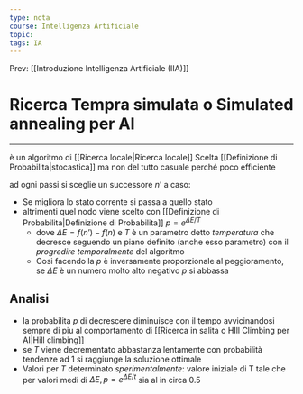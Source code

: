 ```yaml
---
type: nota
course: Intelligenza Artificiale
topic: 
tags: IA
---
```


Prev: [[Introduzione Intelligenza Artificiale (IIA)]]

# Ricerca Tempra simulata o Simulated annealing per AI
---
è un algoritmo di [[Ricerca locale|Ricerca locale]] Scelta [[Definizione di Probabilita|stocastica]] ma non del tutto casuale perché poco efficiente


ad ogni passi si sceglie un successore $n’$ a caso:
- Se migliora lo stato corrente si passa a quello stato
- altrimenti quel nodo viene scelto con [[Definizione di Probabilita|Definizione di Probabilita]] $p = e^{\Delta E/T}$
	- dove $\Delta E = f(n’)-f(n)$ e $T$ è un parametro detto _temperatura_ che decresce seguendo un piano definito (anche esso parametro) con il _progredire temporalmente_  del algoritmo
	- Cosi facendo la $p$ è inversamente proporzionale al peggioramento, se $\Delta E$ è un numero molto alto negativo $p$ si abbassa



## Analisi
- la probabilita  $p$ di decrescere diminuisce con il tempo avvicinandosi sempre di piu al comportamento di [[Ricerca in salita o HIll Climbing per AI|Hill climbing]]
- se $T$ viene decrementato abbastanza lentamente con probabilità tendenze ad 1 si raggiunge la soluzione ottimale 
- Valori per $T$ determinato _sperimentalmente_: valore iniziale di T tale che per valori medi di $\Delta E,p=e^{\Delta E / t}$ sia al in circa $0.5$

